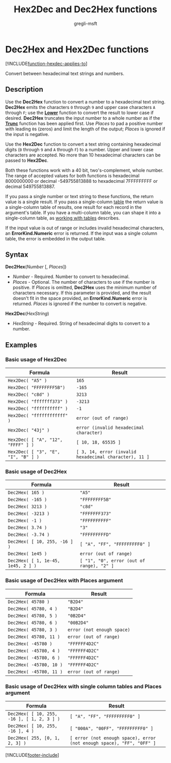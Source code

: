 ﻿---
title: Hex2Dec and Dec2Hex functions
description: Reference information including syntax and examples for the Hex2Dec and Dec2Hex functions in Power Fx.
author: gregli-msft
ms.subservice: power-fx
ms.topic: reference
ms.custom: canvas
ms.reviewer: mkaur
ms.date: 6/10/2024
ms.author: gregli
search.audienceType: 
  - maker
search.app: 
  - PowerApps
no-loc: ["Dec2Hex","Hex2Dec"]
---
# Dec2Hex and Hex2Dec functions
[!INCLUDE[function-hexdec-applies-to](includes/function-hexdec-applies-to.md)]



Convert between hexadecimal text strings and numbers.

## Description

Use the **Dec2Hex** function to convert a number to a hexadecimal text string. **Dec2Hex** emits the characters `0` through `9` and upper case characters `A` through `F`; use the [**Lower**](function-lower-upper-proper.md) function to convert the result to lower case if desired. **Dec2Hex** truncates the input number to a whole number as if the [**Trunc**](function-round.md) function has been applied first. Use *Places* to pad a positive number with leading `0`s (zeros) and limit the length of the output; *Places* is ignored if the input is negative.

Use the **Hex2Dec** function to convert a text string containing hexadecimal digits (`0` through `9` and `A` through `F`) to a number. Upper and lower case characters are accepted. No more than 10 hexadecimal characters can be passed to **Hex2Dec**.

Both these functions work with a 40 bit, two's-complement, whole number. The range of accepted values for both functions is hexadecimal 8000000000 or decimal -549755813888 to hexadecimal 7FFFFFFFFF or decimal 549755813887.

If you pass a single number or text string to these functions, the return value is a single result.  If you pass a single-column [table](/power-apps/maker/canvas-apps/working-with-tables) the return value is a single-column table of results, one result for each record in the argument's table. If you have a multi-column table, you can shape it into a single-column table, as [working with tables](/power-apps/maker/canvas-apps/working-with-tables) describes.  

If the input value is out of range or includes invalid hexadecimal characters, an **ErrorKind.Numeric** error is returned. If the input was a single column table, the error is embedded in the output table.

## Syntax

**Dec2Hex**(*Number* [, *Places*])

- *Number* - Required. Number to convert to hexadecimal.
- *Places* - Optional. The number of characters to use if the number is positive. If *Places* is omitted, **Dec2Hex** uses the minimum number of characters necessary. If this parameter is provided, and the result doesn't fit in the space provided, an **ErrorKind.Numeric** error is returned. *Places* is ignored if the number to convert is negative.

**Hex2Dec**(*HexString*)

- *HexString* - Required. String of hexadecimal digits to convert to a number.

## Examples

### Basic usage of Hex2Dec

| Formula | Result |
| --- | --- |
| `Hex2Dec( "A5" )` | `165` |
| `Hex2Dec( "FFFFFFFF5B")` | `-165` |
| `Hex2Dec( "c8d" )` | `3213` |
| `Hex2Dec( "fffffff373" )` | `-3213` |
| `Hex2Dec( "ffffffffff" )` | `-1` |
| `Hex2Dec( "ffffffffffff" )` | `error (out of range)` |
| `Hex2Dec( "43j" )` | `error (invalid hexadecimal character)` |
| `Hex2Dec( [ "A", "12", "FFFF" ] )` | `[ 10, 18, 65535 ]` |
| `Hex2Dec( [ "3", "E", "I", "B" ] )` | `[ 3, 14, error (invalid hexadecimal character), 11 ]` |

### Basic usage of Dec2Hex

| Formula | Result |
| --- | --- |
| `Dec2Hex( 165 )`        | `"A5"` |
| `Dec2Hex( -165 )`       | `"FFFFFFFF5B"` |
| `Dec2Hex( 3213 )`       | `"c8d"` |
| `Dec2Hex( -3213 )`      | `"FFFFFFF373"` |
| `Dec2Hex( -1 )`         | `"FFFFFFFFFF"` |
| `Dec2Hex( 3.74 )`       | `"3"` |
| `Dec2Hex( -3.74 )`      | `"FFFFFFFFFD"` |
| `Dec2Hex( [ 10, 255, -16 ] )` | `[ "A", "FF", "FFFFFFFFF0" ]` |
| `Dec2Hex( 1e45 )`       | `error (out of range)` |
| `Dec2Hex( [ 1, 1e-45, 1e45, 2 ] )` | `[ "1", "0", error (out of range), "2" ]` |

### Basic usage of Dec2Hex with Places argument

| Formula | Result |
| --- | --- |
| `Dec2Hex( 45780 )`      | `"B2D4"` |
| `Dec2Hex( 45780, 4 )`   | `"B2D4"` |
| `Dec2Hex( 45780, 5 )`   | `"0B2D4"` |
| `Dec2Hex( 45780, 6 )`   | `"00B2D4"` |
| `Dec2Hex( 45780, 3 )`   | `error (not enough space)` |
| `Dec2Hex( 45780, 11 )`  | `error (out of range)` |
| `Dec2Hex( -45780 )`     | `"FFFFFF4D2C"` | 
| `Dec2Hex( -45780, 4 )`  | `"FFFFFF4D2C"` | 
| `Dec2Hex( -45780, 6 )`  | `"FFFFFF4D2C"` | 
| `Dec2Hex( -45780, 10 )` | `"FFFFFF4D2C"` | 
| `Dec2Hex( -45780, 11 )` | `error (out of range)` | 

### Basic usage of Dec2Hex with single column tables and Places argument

| Formula | Result |
| --- | --- |
| `Dec2Hex( [ 10, 255, -16 ], [ 1, 2, 3 ] )`      | `[ "A", "FF", "FFFFFFFFF0" ]` |
| `Dec2Hex( [ 10, 255, -16 ], 4 )`   | `[ "000A", "00FF", "FFFFFFFFF0" ]` |
| `Dec2Hex( 255, [0, 1, 2, 3] )`   | `[ error (not enough space), error (not enough space), "FF", "0FF" ]` |

[!INCLUDE[footer-include](../../includes/footer-banner.md)]








































































































































